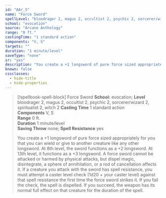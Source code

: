 ```yaml
---
id: "AAr_5"
name: "Force Sword"
spellLevel: "bloodrager 2, magus 2, occultist 2, psychic 2, sorcerer/wizard 2, spiritualist 2, witch 2"
school: "evocation"
source: "Arcane Anthology"
range: "0 ft."
castingTime: "1 standard action"
components: "V, S"
targets: ""
duration: "1 minute/level"
saveType: "none"
sr: "yes"
description: "You create a +1 longsword of pure force sized appropriately for you that you can wield or give to another creature like any other longsword. At 8th level, the sword functions as a +2 longsword. At 13th level, it functions as a +3 longsword. A force sword cannot be attacked or harmed by physical attacks, but dispel magic, disintegrate, a sphere of annihilation, or a rod of cancellation affects it.  If a creature you attack with the sword has spell resistance, you must attempt a caster level check (1d20 + your caster level) against that spell resistance the first time the force sword strikes it. If you fail the check, the spell is dispelled. If you succeed, the weapon has its normal full effect on that creature for the duration of the spell."
known: false
cssclasses:
  - hide-title
  - hide-properties
---
```


> [!spellbook-spell-block] Force Sword
> **School:** evocation; **Level** bloodrager 2, magus 2, occultist 2, psychic 2, sorcerer/wizard 2, spiritualist 2, witch 2
> **Casting Time** 1 standard action  
> **Components** V, S  
> **Range** 0 ft.  
> **Duration** 1 minute/level  
> **Saving Throw** none; **Spell Resistance** yes
> 
> You create a +1 longsword of pure force sized appropriately for you that you can wield or give to another creature like any other longsword. At 8th level, the sword functions as a +2 longsword. At 13th level, it functions as a +3 longsword. A force sword cannot be attacked or harmed by physical attacks, but dispel magic, disintegrate, a sphere of annihilation, or a rod of cancellation affects it.  If a creature you attack with the sword has spell resistance, you must attempt a caster level check (1d20 + your caster level) against that spell resistance the first time the force sword strikes it. If you fail the check, the spell is dispelled. If you succeed, the weapon has its normal full effect on that creature for the duration of the spell.
